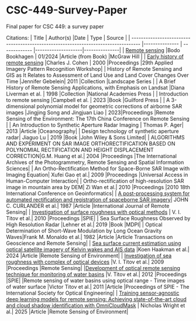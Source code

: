 # CSC-449-Survey-Paper
Final paper for CSC 449: a survey paper

Citations:
| Title                                                                                              | Author(s)       |Date           | Type               | Source        |
| ----------------------------------------------------------------------------------                 |---------------  | ------------- |--------------------|---------------|
| [Remote sensing](https://doi-org.ezp.lib.rochester.edu/10.1036/1097-8542.580900")                  |Bodo Bookhagen   | 01/2024       |Article (from Book) |McGraw Hill    |
| [Early history of remote sensing](https://ieeexplore.ieee.org/stamp/stamp.jsp?tp=&arnumber=953595) |Charles J. Cohen | 2000          |Proceedings         |29th Applied Imagery Pattern Recognition Workshop|
| History of Remote Sensing and GIS as It Relates to Assessment of Land Use and Land Cover Changes Over Time    |Jennifer Gebelein| 2011  |Collection |Landscape Series   |
| A Brief History of Remote Sensing Applications, with Emphasis on Landsat                  |Diana Liverman et al.   | 1998      |Collection |National Academies Press    |
| Introduction to remote sensing                  |Campbell et al.   | 2023      |Book |Guilford Press  |
| A 3-dimensional polynomial model for geometric corrections of airborne SAR images  |Jingjing Song and Jingjuan Liao  | 2023|Proceedings |Remote Sensing of the Environment: The 17th China Conference on Remote Sensing  |
| An Introduction to Synthetic Aperture Radar Imaging | Thomas P. Ager| 2013      |Article |Oceanography|
| Design technology of synthetic aperture radar| Jiaguo Lu | 2019      |Book |John Wiley & Sons Limited|
| ALGORITHMS AND EXPERIMENT ON SAR IMAGE ORTHORECTIFICATION BASED ON POLYNOMIAL RECTIFICATION AND HEIGHT DISPLACEMENT CORRECTION|G.M. Huang et al.| 2004      |Proceedings |The International Archives of the Photogrammetry, Remote Sensing and Spatial Information Sciences|
| An Ortho-Rectification Method for Space-Borne SAR Image with Imaging Equation| Xufei Gao et al.| 2009      |Proceedings |Universal Access in Human-Computer Interaction|
| Ortho-rectification of high-resolution SAR image in mountain area by DEM| Zi Wan et al.| 2010      |Proceedings |2010 18th International Conference on Geoinformatics|
| [A post-processing system for automated rectification and registration of spaceborne SAR imagery](https://doi.org/10.1080/01431168708948669)| JOHN C. CURLANDER et al.| 1987      |Article |International Journal of Remote Sensing|
| [Investigation of surface roughness with optical methods](https://doi.org/10.1117/12.864573) | V. I. Titov et al.| 2010      |Proceedings |SPIE|
| Sea Surface Roughness Observed by High Resolution Radar |Lehner et al.| 2019     |Book |MDPI|
| Optical Determination of Short-Wave Modulation by Long Ocean Gravity Waves|Frank M. Monaldo et al.| 1982     |Article |Article Transactions on Geoscience and Remote Sensing|
| [Sea surface current estimation using optical satellite imagery of Kelvin wakes and AIS data](https://www.sciencedirect.com/science/article/pii/S0034425724004267) |Koen Haakman et al.| 2024     |Article |Remote Sensing of Environment|
| [Investigation of sea roughness with complex of optical devices](https://api.semanticscholar.org/CorpusID:128534862) |V. I. Titov et al.| 2009     |Proceedings |Remote Sensing|
|[Development of optical remote sensing technique for monitoring of water basins](https://doi.org/10.1117/12.974421) |V. Titov et al.| 2012    |Proceedings |SPIE|
|Remote sensing of water basins using optical range - Time images of water surface |Victor Titov et al.| 2011    |Article |Proceedings of SPIE - The International Society for Optical Engineering|
| [Training sensor-agnostic deep learning models for remote sensing: Achieving state-of-the-art cloud and cloud shadow identification with OmniCloudMask](https://www.sciencedirect.com/science/article/pii/S0034425725000987) | Nicholas Wright et al.| 2025     |Article |Remote Sensing of Environment|


